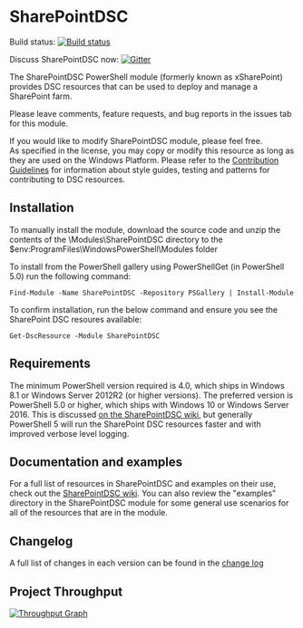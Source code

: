 # SharePointDSC

Build status: [![Build status](https://ci.appveyor.com/api/projects/status/aj6ce04iy5j4qcd4/branch/master?svg=true)](https://ci.appveyor.com/project/PowerShell/xsharepoint/branch/master)

Discuss SharePointDSC now: [![Gitter](https://badges.gitter.im/Join%20Chat.svg)](https://gitter.im/PowerShell/xSharePoint?utm_source=badge&utm_medium=badge&utm_campaign=pr-badge)

The SharePointDSC PowerShell module (formerly known as xSharePoint) provides DSC resources that can be used to deploy and manage a SharePoint farm. 

Please leave comments, feature requests, and bug reports in the issues tab for this module.

If you would like to modify SharePointDSC module, please feel free.  
As specified in the license, you may copy or modify this resource as long as they are used on the Windows Platform.
Please refer to the [Contribution Guidelines](https://github.com/PowerShell/SharePointDSC/wiki/Contributing%20to%20SharePointDSC) for information about style guides, testing and patterns for contributing to DSC resources.

## Installation
To manually install the module, download the source code and unzip the contents of the \Modules\SharePointDSC directory to the $env:ProgramFiles\WindowsPowerShell\Modules folder 

To install from the PowerShell gallery using PowerShellGet (in PowerShell 5.0) run the following command:

    Find-Module -Name SharePointDSC -Repository PSGallery | Install-Module

To confirm installation, run the below command and ensure you see the SharePoint DSC resoures available:

    Get-DscResource -Module SharePointDSC


## Requirements 
The minimum PowerShell version required is 4.0, which ships in Windows 8.1 or Windows Server 2012R2 (or higher versions).
The preferred version is PowerShell 5.0 or higher, which ships with Windows 10 or Windows Server 2016. 
This is discussed [on the SharePointDSC wiki](https://github.com/PowerShell/SharePointDSC/wiki/Remote%20sessions%20and%20the%20InstallAccount%20variable), but generally PowerShell 5 will run the SharePoint DSC resources faster and with improved verbose level logging.

## Documentation and examples

For a full list of resources in SharePointDSC and examples on their use, check out the [SharePointDSC wiki](https://github.com/PowerShell/SharePointDSC/wiki).
You can also review the "examples" directory in the SharePointDSC module for some general use scenarios for all of the resources that are in the module.

## Changelog

A full list of changes in each version can be found in the [change log](changelog.md)

## Project Throughput
[![Throughput Graph](https://graphs.waffle.io/PowerShell/xSharePoint/throughput.svg)](https://waffle.io/PowerShell/xSharePoint/metrics)
